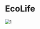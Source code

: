 # EcoLife
![1](https://github.com/nikitasingh-09/EcoLife/assets/105604205/03cf879f-0f25-4555-b722-0bffa49cdcaf)
